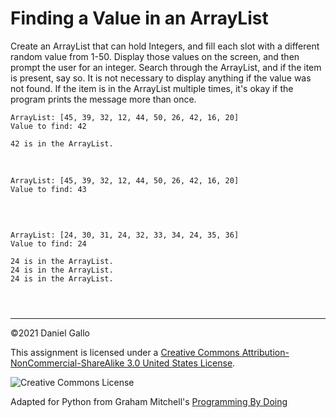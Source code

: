# Finding a Value in an ArrayList


Create an ArrayList that can hold Integers, and fill each slot
with a different random value from 1-50. Display those values on the
screen, and then prompt the user for an integer. Search through the
ArrayList, and if the item is present, say so. It is not necessary to
display anything if the value was not found. If the item is in the ArrayList
multiple times, it's okay if the program prints the message more than
once.



```
ArrayList: [45, 39, 32, 12, 44, 50, 26, 42, 16, 20]
Value to find: 42

42 is in the ArrayList.

```

 



```
ArrayList: [45, 39, 32, 12, 44, 50, 26, 42, 16, 20]
Value to find: 43


```

 



```
ArrayList: [24, 30, 31, 24, 32, 33, 34, 24, 35, 36]
Value to find: 24

24 is in the ArrayList.
24 is in the ArrayList.
24 is in the ArrayList.

```


```



```



---


©2021 Daniel Gallo


This assignment is licensed under a
[Creative Commons Attribution-NonCommercial-ShareAlike 3.0 United States License](https://creativecommons.org/licenses/by-nc-sa/3.0/us/deed.en_US).  

![Creative Commons License](images/by-nc-sa.png)





Adapted for Python from Graham Mitchell's [Programming By Doing](https://programmingbydoing.com/)